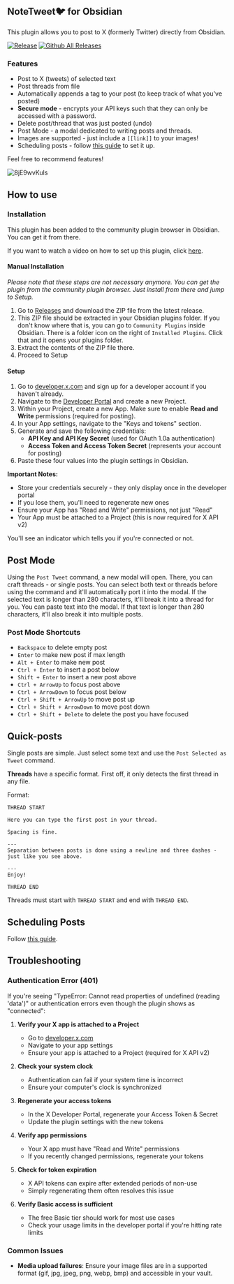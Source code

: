 ## NoteTweet🐦 for Obsidian
This plugin allows you to post to X (formerly Twitter) directly from Obsidian.

[![Release](https://img.shields.io/github/v/release/chhoumann/notetweet_obsidian?style=for-the-badge)]()
[![Github All Releases](https://img.shields.io/github/downloads/chhoumann/notetweet_obsidian/total.svg?style=for-the-badge&logo=appveyor)]()

### Features
- Post to X (tweets) of selected text
- Post threads from file
- Automatically appends a tag to your post (to keep track of what you've posted)
- **Secure mode** - encrypts your API keys such that they can only be accessed with a password.
- Delete post/thread that was just posted (undo)
- Post Mode - a modal dedicated to writing posts and threads.
- Images are supported - just include a `[[link]]` to your images!
- Scheduling posts - follow [this guide](./GuideToSettingUpScheduler.md) to set it up.


Feel free to recommend features!

![8jE9wvKuls](https://user-images.githubusercontent.com/29108628/109525702-16c97180-7ab2-11eb-8bc0-3c4bc79a6b7a.gif)

## How to use
### Installation
This plugin has been added to the community plugin browser in Obsidian. You can get it from there.

If you want to watch a video on how to set up this plugin, click [here](https://www.youtube.com/watch?v=jx09b1Ien3Q).

#### Manual Installation
*Please note that these steps are not necessary anymore. You can get the plugin from the community plugin browser. Just install from there and jump to Setup.*

1. Go to [Releases](https://github.com/chhoumann/notetweet_obsidian/releases) and download the ZIP file from the latest release.
2. This ZIP file should be extracted in your Obsidian plugins folder. If you don't know where that is, you can go to `Community Plugins` inside Obsidian. There is a folder icon on the right of `Installed Plugins`. Click that and it opens your plugins folder.
3. Extract the contents of the ZIP file there.
4. Proceed to Setup

#### Setup
1. Go to [developer.x.com](https://developer.x.com) and sign up for a developer account if you haven't already.
2. Navigate to the [Developer Portal](https://developer.x.com/en/portal/products/free) and create a new Project.
3. Within your Project, create a new App. Make sure to enable **Read and Write** permissions (required for posting).
4. In your App settings, navigate to the "Keys and tokens" section.
5. Generate and save the following credentials:
   - **API Key and API Key Secret** (used for OAuth 1.0a authentication)
   - **Access Token and Access Token Secret** (represents your account for posting)
6. Paste these four values into the plugin settings in Obsidian.

**Important Notes:**
- Store your credentials securely - they only display once in the developer portal
- If you lose them, you'll need to regenerate new ones
- Ensure your App has "Read and Write" permissions, not just "Read"
- Your App must be attached to a Project (this is now required for X API v2)

You'll see an indicator which tells you if you're connected or not.

## Post Mode
Using the `Post Tweet` command, a new modal will open. There, you can craft threads - or single posts.
You can select both text or threads before using the command and it'll automatically port it into the modal. If the selected text is longer than 280 characters, it'll break it into a thread for you.
You can paste text into the modal. If that text is longer than 280 characters, it'll also break it into multiple posts.

### Post Mode Shortcuts
- `Backspace` to delete empty post
- `Enter` to make new post if max length
- `Alt + Enter` to make new post
- `Ctrl + Enter` to insert a post below
- `Shift + Enter` to insert a new post above
- `Ctrl + ArrowUp` to focus post above
- `Ctrl + ArrowDown` to focus post below
- `Ctrl + Shift + ArrowUp` to move post up
- `Ctrl + Shift + ArrowDown` to move post down
- `Ctrl + Shift + Delete` to delete the post you have focused

## Quick-posts
Single posts are simple. Just select some text and use the `Post Selected as Tweet` command.

**Threads** have a specific format. First off, it only detects the first thread in any file.

Format:
```
THREAD START

Here you can type the first post in your thread.

Spacing is fine.

---
Separation between posts is done using a newline and three dashes - just like you see above.

---
Enjoy!

THREAD END
```

Threads must start with `THREAD START` and end with `THREAD END`.


## Scheduling Posts
Follow [this guide](./GuideToSettingUpScheduler.md).

## Troubleshooting

### Authentication Error (401)
If you're seeing "TypeError: Cannot read properties of undefined (reading 'data')" or authentication errors even though the plugin shows as "connected":

1. **Verify your X app is attached to a Project**
   - Go to [developer.x.com](https://developer.x.com)
   - Navigate to your app settings
   - Ensure your app is attached to a Project (required for X API v2)

2. **Check your system clock**
   - Authentication can fail if your system time is incorrect
   - Ensure your computer's clock is synchronized

3. **Regenerate your access tokens**
   - In the X Developer Portal, regenerate your Access Token & Secret
   - Update the plugin settings with the new tokens

4. **Verify app permissions**
   - Your X app must have "Read and Write" permissions
   - If you recently changed permissions, regenerate your tokens

5. **Check for token expiration**
   - X API tokens can expire after extended periods of non-use
   - Simply regenerating them often resolves this issue

6. **Verify Basic access is sufficient**
   - The free Basic tier should work for most use cases
   - Check your usage limits in the developer portal if you're hitting rate limits

### Common Issues
- **Media upload failures**: Ensure your image files are in a supported format (gif, jpg, jpeg, png, webp, bmp) and accessible in your vault.
